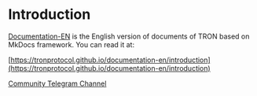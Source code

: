# Introduction
[Documentation-EN](https://tronprotocol.github.io/documentation-en) is the English version of documents of TRON based on MkDocs framework. You can read it at:  

[https://tronprotocol.github.io/documentation-en/introduction](https://tronprotocol.github.io/documentation-en/introduction)    

[Community Telegram Channel](https://t.me/troncoredevscommunity)     
